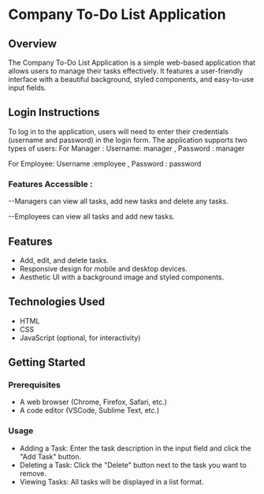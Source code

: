 # Company To-Do List Application

## Overview
The Company To-Do List Application is a simple web-based application that allows users to manage their tasks effectively. It features a user-friendly interface with a beautiful background, styled components, and easy-to-use input fields.

## Login Instructions
To log in to the application, users will need to enter their credentials (username and password) in the login form. The application supports two types of users:
For Manager :
Username: manager , Password : manager 

For Employee:
Username :employee , Password : password

### Features Accessible :
--Managers can view all tasks, add new tasks and delete any tasks.

--Employees can view all tasks and add new tasks.


## Features
- Add, edit, and delete tasks.
- Responsive design for mobile and desktop devices.
- Aesthetic UI with a background image and styled components.

## Technologies Used
- HTML
- CSS
- JavaScript (optional, for interactivity)


## Getting Started

### Prerequisites
- A web browser (Chrome, Firefox, Safari, etc.)
- A code editor (VSCode, Sublime Text, etc.)


### Usage
- Adding a Task: Enter the task description in the input field and click the "Add Task" button.
- Deleting a Task: Click the "Delete" button next to the task you want to remove.
- Viewing Tasks: All tasks will be displayed in a list format.




